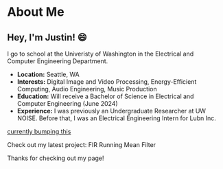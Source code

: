 # About Me

## Hey, I'm Justin! 😄
I go to school at the Univeristy of Washington in the Electrical and Computer Engineering Department.

- **Location:** Seattle, WA
- **Interests:** Digital Image and Video Processing, Energy-Efficient Computing, Audio Engineering, Music Production
- **Education:** Will receive a Bachelor of Science in Electrical and Computer Engineering (June 2024)
- **Experience:** I was previously an Undergraduate Researcher at UW NOISE. Before that, I was an Electrical
Engineering Intern for Lubn Inc.

[currently bumping this](https://www.youtube.com/watch?v=4l5nfBzl19g)

Check out my latest project: FIR Running Mean Filter

Thanks for checking out my page!
